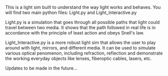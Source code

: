 This is a light sim built to understand the way light works and behaves.
You will find two main python files: Light.py and Light_Interactive.py

Light.py is a simulation that goes through all possible paths that light could travel between two media.
It shows that the path followed in real life is in accordance with the principle of least action and obeys Snell's law.

Light_Interactive.py is a more robust light sim that allows the user to play around with light, mirrors, and different media. It can be used to simulate various optical penomenon, including refraction, reflection and demonstrate the working everyday objects like lenses, fiberoptic cables, lasers, etc.

Updates to be made in the future...
